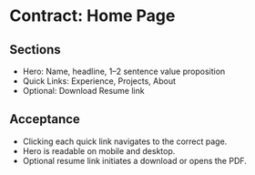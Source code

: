 # Contract: Home Page

## Sections
- Hero: Name, headline, 1–2 sentence value proposition
- Quick Links: Experience, Projects, About
- Optional: Download Resume link

## Acceptance
- Clicking each quick link navigates to the correct page.
- Hero is readable on mobile and desktop.
- Optional resume link initiates a download or opens the PDF.
